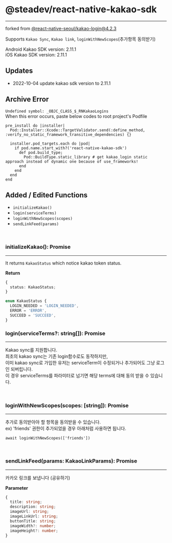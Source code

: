 # @steadev/react-native-kakao-sdk

---

forked from [@react-native-seoul/kakao-login@4.2.3](https://www.npmjs.com/package/@react-native-seoul/kakao-login)

Supports `Kakao Sync`, `Kakao link`, `loginWithNewScopes`(추가항목 동의받기)

Android Kakao SDK version: 2.11.1<br />
iOS Kakao SDK version: 2.11.1<br />

## Updates

- 2022-10-04 update kakao sdk version to 2.11.1

## Archive Error

`Undefined symbol: _OBJC_CLASS_$_RNKakaoLogins`<br />
When this error occurs, paste below codes to root project's Podfile <br />

```
pre_install do |installer|
  Pod::Installer::Xcode::TargetValidator.send(:define_method, :verify_no_static_framework_transitive_dependencies) {}

  installer.pod_targets.each do |pod|
    if pod.name.start_with?('react-native-kakao-sdk')
      def pod.build_type;
        Pod::BuildType.static_library # get kakao_login static approach instead of dynamic one because of use_frameworks!
      end
    end
  end
end
```

## Added / Edited Functions

- `initializeKakao()`
- `login(serviceTerms)`
- `loginWithNewScopes(scopes)`
- `sendLinkFeed(params)`

<br />

### initializeKakao(): Promise<KakaoOAuthTokenStatusInfo>

---

It returns `KakaoStatus` which notice kakao token status.<br />

<b>Return</b>

```typescript
{
  status: KakaoStatus;
}

enum KakaoStatus {
  LOGIN_NEEDED = 'LOGIN_NEEDED',
  ERROR = 'ERROR',
  SUCCEED = 'SUCCEED',
}
```

### login(serviceTerms?: string[]): Promise<KakaoOAuthToken>

---

Kakao sync를 지원합니다.<br />
최초의 kakao sync는 기존 login함수로도 동작하지만,<br />
이미 kakao sync로 가입한 유저는 serviceTerm이 수정되거나 추가되어도 그냥 로그인 되버립니다.<br />
이 경우 serviceTerms를 파라미터로 넘기면 해당 terms에 대해 동의 받을 수 있습니다.<br />

<br />

### loginWithNewScopes(scopes: [string]): Promise<KakaoOAuthToken>

---

추가로 동의받아야 할 항목을 동의받을 수 있습니다.<br />
ex) 'friends' 권한이 추가되었을 경우 아래처럼 사용하면 됩니다.

`await loginWithNewScopes(['friends'])`

<br />

### sendLinkFeed(params: KakaoLinkParams): Promise<void>

---

카카오 링크를 보냅니다 (공유하기)

<b>Parameter</b>

```typescript
{
  title: string;
  description: string;
  imageUrl: string;
  imageLinkUrl: string;
  buttonTitle: string;
  imageWidth?: number;
  imageHeight?: number;
}
```

